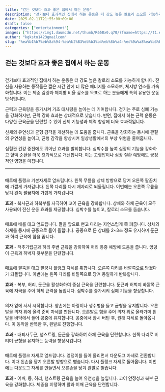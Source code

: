 ```yaml
---
title: "걷는 것보다 효과 좋은 집에서 하는 운동"
description: "걷기보다 효과적인 집에서 하는 운동은 더 강도 높은 칼로리 소모를 가능하게 합니다. 전신을 사용하는 동작들은 짧은 시간 안에 더 많은 에너지를 소모하며, 체지방 연소를 가속화합니다. 이는 체중 감량과 체지방 비율 감소를 목표로 하는 분들에게 특히 유용한 운동 방식입니다"
date: 2025-02-11T21:55:00+09:00
draft: false
categories: ["entertainment"]
images: ["https://img1.daumcdn.net/thumb/R658x0.q70/?fname=https://t1.daumcdn.net/news/202502/12/tenbody/20250212073019376sxrp.jpg", "https://t1.daumcdn.net/news/202502/12/tenbody/20250212073019730fnrj.gif", "https://t1.daumcdn.net/news/202502/12/tenbody/20250212073020079tofq.gif", "https://t1.daumcdn.net/news/202502/12/tenbody/20250212073020506boib.gif", "https://t1.daumcdn.net/news/202502/12/tenbody/20250212073021019opzt.gif"]
author: "kgkstn1423gmailcom"
slug: "%ea%b1%b7%eb%8a%94-%ea%b2%83%eb%b3%b4%eb%8b%a4-%ed%9a%a8%ea%b3%bc-%ec%a2%8b%ec%9d%80-%ec%a7%91%ec%97%90%ec%84%9c-%ed%95%98%eb%8a%94-%ec%9a%b4%eb%8f%99"
---
```


<h2 >걷는 것보다 효과 좋은 집에서 하는 운동</h2> <figure ><img src="https://img1.daumcdn.net/thumb/R658x0.q70/?fname=https://t1.daumcdn.net/news/202502/12/tenbody/20250212073019376sxrp.jpg" alt=""/></figure> <p>걷기보다 효과적인 집에서 하는 운동은 더 강도 높은 칼로리 소모를 가능하게 합니다. 전신을 사용하는 동작들은 짧은 시간 안에 더 많은 에너지를 소모하며, 체지방 연소를 가속화합니다. 이는 체중 감량과 체지방 비율 감소를 목표로 하는 분들에게 특히 유용한 운동 방식입니다.</p> <p>근력과 근육량을 증가시켜 기초 대사량을 높이는 데 기여합니다. 걷기는 주로 심폐 기능을 강화하지만, 근력 강화 효과는 상대적으로 낮습니다. 반면, 집에서 하는 근력 운동은 다양한 근육군을 단련할 수 있어 신체 기능성과 체력 향상에 더욱 효과적입니다.</p> <p>신체의 유연성과 균형 감각을 개선하는 데 도움을 줍니다. 근육을 강화하는 동시에 관절의 유연성을 높이고, 균형 감각을 향상시켜 일상생활에서의 부상 위험을 줄여줍니다.</p> <p>심혈관 건강 증진에도 뛰어난 효과를 발휘합니다. 심박수를 높여 심장의 기능을 강화하고 혈액 순환을 더욱 효과적으로 개선합니다. 이는 고혈압이나 심장 질환 예방에도 긍정적인 영향을 미칩니다.</p> <hr /> <figure ><img src="https://t1.daumcdn.net/news/202502/12/tenbody/20250212073019730fnrj.gif" alt=""/></figure> <p>매트에 플랭크 기본자세로 엎드립니다. 왼쪽 무릎을 상체 방향으로 당겨 오른쪽 팔꿈치에 가깝게 가져갑니다. 왼쪽 다리를 다시 제자리로 되돌립니다. 이번에는 오른쪽 무릎을 당겨 왼쪽 팔꿈치에 가깝게 가져갑니다.</p> <p><strong>효과</strong> - 복사근과 하복부를 자극하여 코어 근육을 강화합니다. 상체와 하체 근육이 모두 사용되어 전신 운동 효과를 제공합니다. 심박수를 높이고, 칼로리 소모를 돕습니다.</p> <figure ><img src="https://t1.daumcdn.net/news/202502/12/tenbody/20250212073020079tofq.gif" alt=""/></figure> <p>매트에 배를 대고 엎드립니다. 팔을 앞으로 뻗고 다리는 자연스럽게 쭉 펴줍니다. 상체와 하체를 동시에 공중으로 들어 올립니다. 공중으로 든 상태를 2~3초 정도 유지하며 둔근과 허리 근육에 힘을 줍니다.</p> <p><strong>효과</strong> - 척추기립근과 허리 주변 근육을 강화하여 허리 통증 예방에 도움을 줍니다. 엉덩이 근육과 허벅지 뒷부분을 단련합니다.</p> <figure ><img src="https://t1.daumcdn.net/news/202502/12/tenbody/20250212073020506boib.gif" alt=""/></figure> <p>매트에 팔뚝을 대고 팔꿈치 플랭크 자세를 취합니다. 오른쪽 다리를 바깥쪽으로 당겼다가 되돌립니다. 이번에는 왼쪽 다리를 바깥쪽으로 당겨 동일하게 반복합니다.</p> <p><strong>효과</strong> - 복부, 허리, 둔근을 활성화하여 중심 근육을 단련합니다. 둔근과 허벅지 바깥쪽 근육에 자극을 주어 하체 근력을 높입니다. 심박수를 증가시켜 심폐 기능을 향상합니다.</p> <figure ><img src="https://t1.daumcdn.net/news/202502/12/tenbody/20250212073021019opzt.gif" alt=""/></figure> <p>의자 앞에 서서 시작합니다. 양손에는 아령이나 생수병을 들고 균형을 유지합니다. 오른발을 의자 위에 올려 준비 자세를 만듭니다. 오른발로 힘을 주어 의자 위로 올라가며 왼발을 바닥에서 들어 공중에 유지합니다. 공중에서 잠시 버틴 후, 원래 자세로 돌아옵니다. 이 동작을 반복한 후, 왼발로 진행합니다.</p> <p><strong>효과</strong> - 대퇴사두근, 햄스트링, 둔근을 강화하여 하체 근육을 단련합니다. 한쪽 다리로 버티며 균형을 유지하는 능력을 향상시킵니다.</p> <figure ><img src="https://t1.daumcdn.net/news/202502/12/tenbody/20250212073021396dxvv.gif" alt=""/></figure> <p>매트에 플랭크 자세로 엎드립니다. 엉덩이를 들어 올리면서 다운도그 자세로 전환합니다. 이때 왼손을 당겨 오른발 방향으로 뻗습니다. 다시 플랭크 자세로 돌아옵니다. 이번에는 다운도그 자세를 만들면서 오른손을 당겨 왼발로 뻗습니다.</p> <p><strong>효과</strong> - 어깨, 등, 허리, 햄스트링 근육을 늘여 유연성을 높입니다. 코어 안정성과 복부 근육을 강화합니다. 체중을 지탱하며 팔과 어깨 근육을 단련합니다.</p>